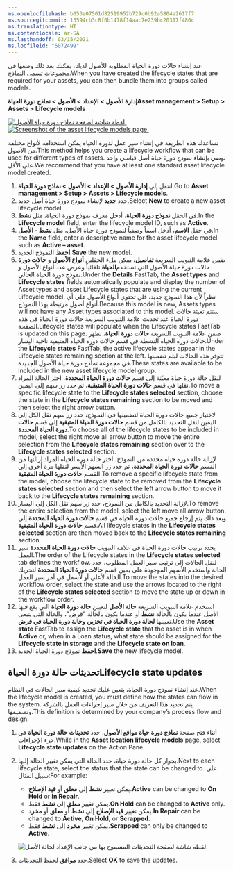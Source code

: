 ```yaml
---
ms.openlocfilehash: b053e07501d82519952b729c0b92a5804a2617f7
ms.sourcegitcommit: 13594cb3c8f0b1478f14aac7e239bc20317f480c
ms.translationtype: HT
ms.contentlocale: ar-SA
ms.lasthandoff: 03/15/2021
ms.locfileid: "6072499"
---
```

<span data-ttu-id="71459-101">عند إنشاء حالات دورة الحياة المطلوبة للأصول لديك، يمكنك بعد ذلك وضعها في مجموعات تسمى النماذج.</span><span class="sxs-lookup"><span data-stu-id="71459-101">When you have created the lifecycle states that are required for your assets, you can then bundle them into groups called models.</span></span> 

<span data-ttu-id="71459-102">**إدارة الأصول > الإعداد > الأصول > نماذج دورة الحياة**</span><span class="sxs-lookup"><span data-stu-id="71459-102">**Asset management > Setup > Assets > Lifecycle models**</span></span>
 
<span data-ttu-id="71459-103">[![لقطة شاشة لصفحة نماذج دورة حياة الأصول.](../media/asset-lifecycle-model-ssm.png)](../media/asset-lifecycle-model-ssm.png#lightbox)</span><span class="sxs-lookup"><span data-stu-id="71459-103">[![Screenshot of the asset lifecycle models page.](../media/asset-lifecycle-model-ssm.png)](../media/asset-lifecycle-model-ssm.png#lightbox)</span></span>


<span data-ttu-id="71459-104">تساعدك هذه الطريقة في إنشاء سير عمل لدورة الحياة يمكن استخدامه لأنواع مختلفة من الأصول.</span><span class="sxs-lookup"><span data-stu-id="71459-104">This method helps you create a lifecycle workflow that can be used for different types of assets.</span></span> <span data-ttu-id="71459-105">نوصي بإنشاء نموذج دورة حياة أصل قياسي واحد على الأقل.</span><span class="sxs-lookup"><span data-stu-id="71459-105">We recommend that you have at least one standard asset lifecycle model created.</span></span>

1.  <span data-ttu-id="71459-106">انتقل إلى **إدارة الأصول > الإعداد > الأصول > نماذج دورة الحياة**.</span><span class="sxs-lookup"><span data-stu-id="71459-106">Go to **Asset management > Setup > Assets > Lifecycle models**.</span></span>
2.  <span data-ttu-id="71459-107">حدد **جديد** لإنشاء نموذج دورة حياة أصل جديد.</span><span class="sxs-lookup"><span data-stu-id="71459-107">Select **New** to create a new asset lifecycle model.</span></span> 
3.  <span data-ttu-id="71459-108">في الحقل **نموذج دورة الحياة**، أدخل معرف نموذج دورة الحياة، مثل **نشط**.</span><span class="sxs-lookup"><span data-stu-id="71459-108">In the **Lifecycle model** field, enter the lifecycle model ID, such as **Active**.</span></span>
4.  <span data-ttu-id="71459-109">في حقل **الاسم**، أدخل اسماً وصفياً لنموذج دورة حياة الأصل، مثل **نشط - الأصل**.</span><span class="sxs-lookup"><span data-stu-id="71459-109">In the **Name** field, enter a descriptive name for the asset lifecycle model such as **Active – asset**.</span></span>
5.  <span data-ttu-id="71459-110">**احفظ** النموذج الجديد.</span><span class="sxs-lookup"><span data-stu-id="71459-110">**Save** the new model.</span></span>
6.  <span data-ttu-id="71459-111">ضمن علامة التبويب السريعة **تفاصيل**، يمكن ملء الحقلين **‏‫أنواع الأصول‬** و **حالات دورة الحياة** تلقائياً وعرض عدد أنواع الأصول و‎حالات دورة حياة الأصول التي تستخدم نموذج دورة الحياة الحالي.</span><span class="sxs-lookup"><span data-stu-id="71459-111">Under the **Details** FastTab, the **Asset types** and **Lifecycle states** fields automatically populate and display the number of Asset types and asset Lifecycle states that are using the current Lifecycle model.</span></span> <span data-ttu-id="71459-112">نظراً لأن هذا النموذج جديد، فلن تحتوي أنواع الأصول على أي أنواع أصول مرتبطة بهذا النموذج.</span><span class="sxs-lookup"><span data-stu-id="71459-112">Because this model is new, Assets types will not have any Asset types associated to this model.</span></span> <span data-ttu-id="71459-113">ستتم تعبئة حالات دورة الحياة عند تحديث علامة التبويب السريعة حالات دورة الحياة في هذه الصفحة.</span><span class="sxs-lookup"><span data-stu-id="71459-113">Lifecycle states will populate when the Lifecycle states FastTab is updated on this page.</span></span>
    <span data-ttu-id="71459-114">ضمن علامة التبويب السريعة **حالات دورة الحياة**، تظهر حالات دورة الحياة النشطة في قسم حالات دورة الحياة المتبقية ناحية اليسار.</span><span class="sxs-lookup"><span data-stu-id="71459-114">Under the **Lifecycle states** FastTab, the active lifecycle states appear in the Lifecycle states remaining section at the left.</span></span> <span data-ttu-id="71459-115">تتوفر هذه الحالات ليتم تضمينها في مجموعة نماذج دورة حياة الأصول الجديدة.</span><span class="sxs-lookup"><span data-stu-id="71459-115">These states are available to be included in the new asset lifecycle model group.</span></span>
7.  <span data-ttu-id="71459-116">لنقل حالة دورة حياة معيّنة إلى قسم **حالات دورة الحياة المحددة**، اختر الحالة المراد نقلها في قسم **حالات دورة الحياة المتبقية**، ثم حدد زر سهم إلى اليمين.</span><span class="sxs-lookup"><span data-stu-id="71459-116">To move a specific lifecycle state to the **Lifecycle states selected** section, choose the state in the **Lifecycle states remaining** section to be moved and then select the right arrow button.</span></span>   
8.  <span data-ttu-id="71459-117">لاختيار جميع حالات دورة الحياة لتضمينها في النموذج، حدد زر سهم نقل الكل إلى اليمين لنقل التحديد بالكامل من قسم **حالات دورة الحياة المتبقية** إلى قسم **حالات دورة الحياة المحددة**.</span><span class="sxs-lookup"><span data-stu-id="71459-117">To choose all of the lifecycle states to be included in model, select the right move all arrow button to move the entire selection from the **Lifecycle states remaining** section over to the **Lifecycle states selected** section.</span></span>
9.  <span data-ttu-id="71459-118">لإزالة حالة دورة حياة محددة من النموذج، اختر حالة دورة الحياة المراد إزالتها من القسم **حالات دورة الحياة المحددة**، ثم حدد زر السهم الأيسر لنقلها مرة أخرى إلى القسم **حالات دورة الحياة المتبقية**.</span><span class="sxs-lookup"><span data-stu-id="71459-118">To remove a specific lifecycle state from the model, choose the lifecycle state to be removed from the **Lifecycle states selected** section and then select the left arrow button to move it back to the **Lifecycle states remaining** section.</span></span>
10. <span data-ttu-id="71459-119">لإزالة التحديد بالكامل من النموذج، حدد زر سهم نقل الكل إلى اليسار.</span><span class="sxs-lookup"><span data-stu-id="71459-119">To remove the entire selection from the model, select the left move all arrow button.</span></span> <span data-ttu-id="71459-120">وبعد ذلك يتم إرجاع جميع حالات دورة الحياة في قسم **حالات دورة الحياة المحددة** إلى قسم **حالات دورة الحياة المتبقية**.</span><span class="sxs-lookup"><span data-stu-id="71459-120">All lifecycle states in the **Lifecycle states selected** section are then moved back to the **Lifecycle states remaining** section.</span></span>
11. <span data-ttu-id="71459-121">يحدد ترتيب حالات دورة الحياة في علامة التبويب **حالات دورة الحياة المحددة** سير العمل.</span><span class="sxs-lookup"><span data-stu-id="71459-121">The order of the Lifecycle states in the **Lifecycle states selected** tab defines the workflow.</span></span> <span data-ttu-id="71459-122">لنقل الحالات إلى ترتيب سير العمل المطلوب، حدد الحالة واستخدم الأسهم الموجودة على يمين قسم **حالات دورة الحياة المحددة** لتحريك الحالة لأعلى أو لأسفل في أمر سير العمل.</span><span class="sxs-lookup"><span data-stu-id="71459-122">To move the states into the desired workflow order, select the state and use the arrows located to the right of the **Lifecycle states selected** section to move the state up or down in the workflow order.</span></span>
12. <span data-ttu-id="71459-123">استخدم علامة التبويب السريعة **حالة الأصل** لتعيين **حالة دورة الحياة** التي يقع فيها الأصل عندما يكون بالحالة **نشط** أو عندما يكون بالحالة "قرض"، والحالة التي ينبغي تعيينها **لحالة دورة الحياة في تخزين** **وحالة دورة الحياة في قرض**.</span><span class="sxs-lookup"><span data-stu-id="71459-123">Use the **Asset state** FastTab to assign the **Lifecycle state** that the asset is in when **Active** or, when in a Loan status, what state should be assigned for the **Lifecycle state in storage** and the **Lifecycle state on loan**.</span></span> 
13. <span data-ttu-id="71459-124">**احفظ** نموذج دورة الحياة الجديد.</span><span class="sxs-lookup"><span data-stu-id="71459-124">**Save** the new lifecycle model.</span></span>


## <a name="lifecycle-state-updates"></a><span data-ttu-id="71459-125">تحديثات حالة دورة الحياة</span><span class="sxs-lookup"><span data-stu-id="71459-125">Lifecycle state updates</span></span>
<span data-ttu-id="71459-126">عند إنشاء نموذج دورة الحياة، يتعين عليك تحديد كيفية سير الحالات في النظام.</span><span class="sxs-lookup"><span data-stu-id="71459-126">When the lifecycle model is created, you must define how the states can flow in the system.</span></span> <span data-ttu-id="71459-127">يتم تحديد هذا التعريف من خلال سير إجراءات العمل بالشركة وتصميمها.</span><span class="sxs-lookup"><span data-stu-id="71459-127">This definition is determined by your company’s process flow and design.</span></span>

1.  <span data-ttu-id="71459-128">أثناء فتح صفحة **نماذج دورة حياة مواقع الأصول**، حدد **تحديثات حالة دورة الحياة** في جزء الإجراءات.</span><span class="sxs-lookup"><span data-stu-id="71459-128">While in the **Asset location lifecycle models** page, select **Lifecycle state updates** on the Action Pane.</span></span> 
2.  <span data-ttu-id="71459-129">بجوار كل حالة دورة حياة، حدد الحالة التي يمكن تغيير الحالة إليها.</span><span class="sxs-lookup"><span data-stu-id="71459-129">Next to each lifecycle state, select the status that the state can be changed to.</span></span> <span data-ttu-id="71459-130">على سبيل المثال:</span><span class="sxs-lookup"><span data-stu-id="71459-130">For example:</span></span> 
    - <span data-ttu-id="71459-131">يمكن تغيير **نشط** إلى **معلق** أو **قيد الإصلاح**.</span><span class="sxs-lookup"><span data-stu-id="71459-131">**Active** can be changed to **On Hold** or **In Repair**.</span></span> 
    - <span data-ttu-id="71459-132">يمكن تغيير **معلق** إلى **نشط** فقط.</span><span class="sxs-lookup"><span data-stu-id="71459-132">**On Hold** can be changed to **Active** only.</span></span> 
    - <span data-ttu-id="71459-133">يمكن تغيير **قيد الإصلاح** إلى **نشط** أو **معلق** أو **مخرد**.</span><span class="sxs-lookup"><span data-stu-id="71459-133">**In Repair** can be changed to **Active**, **On Hold**, or **Scrapped**.</span></span>
    - <span data-ttu-id="71459-134">يمكن تغيير **مخرد** إلى **نشط** فقط.</span><span class="sxs-lookup"><span data-stu-id="71459-134">**Scrapped** can only be changed to **Active**.</span></span>

    ![لقطه شاشة لصفحة التحديثات المسموح بها من جانب الإعداد لحالة الأصل.](../media/allowed-updates-asset-state-ss.png)

3.  <span data-ttu-id="71459-136">حدد **موافق** لحفظ التحديثات.</span><span class="sxs-lookup"><span data-stu-id="71459-136">Select **OK** to save the updates.</span></span>

